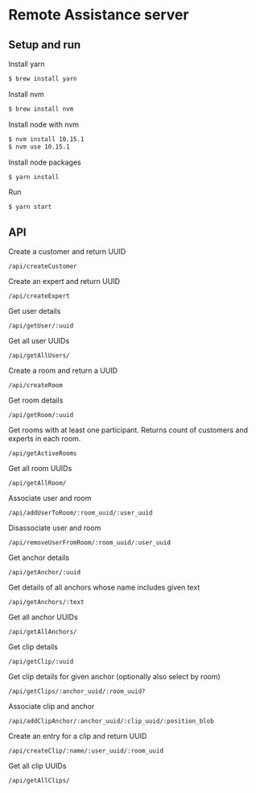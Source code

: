Remote Assistance server
======================

Setup and run
------------

Install yarn
```bash
$ brew install yarn
```

Install nvm
```bash
$ brew install nvm
```

Install node with nvm
```bash
$ nvm install 10.15.1
$ nvm use 10.15.1
```

Install node packages
``` bash
$ yarn install
```

Run
``` bash
$ yarn start
```

API
------------

Create a customer and return UUID
```
/api/createCustomer
```

Create an expert and return UUID
```
/api/createExpert
```

Get user details
```
/api/getUser/:uuid
```

Get all user UUIDs
```
/api/getAllUsers/
```

Create a room and return a UUID
```
/api/createRoom
```

Get room details
```
/api/getRoom/:uuid
```

Get rooms with at least one participant. Returns count of customers and experts in each room.
```
/api/getActiveRooms
```

Get all room UUIDs
```
/api/getAllRoom/
```

Associate user and room
```
/api/addUserToRoom/:room_uuid/:user_uuid
```

Disassociate user and room
```
/api/removeUserFromRoom/:room_uuid/:user_uuid
```

Get anchor details
```
/api/getAnchor/:uuid
```

Get details of all anchors whose name includes given text 
```
/api/getAnchors/:text
```

Get all anchor UUIDs
```
/api/getAllAnchors/
```

Get clip details
```
/api/getClip/:uuid
```

Get clip details for given anchor (optionally also select by room)
```
/api/getClips/:anchor_uuid/:room_uuid?
```

Associate clip and anchor
```
/api/addClipAnchor/:anchor_uuid/:clip_uuid/:position_blob
```

Create an entry for a clip and return UUID
```
/api/createClip/:name/:user_uuid/:room_uuid
```

Get all clip UUIDs
```
/api/getAllClips/
```

